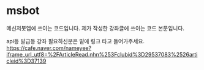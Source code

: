 # msbot
메신저봇앱에 쓰이는 코드입니다.
제가 작성한 강좌글에 쓰이는 코드 본문입니다.

api등 발급등 강좌 필요하신분은 밑에 링크 타고 들어가주세요.
https://cafe.naver.com/nameyee?iframe_url_utf8=%2FArticleRead.nhn%253Fclubid%3D29537083%2526articleid%3D37139
